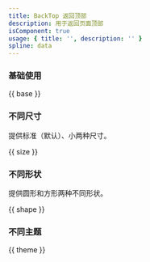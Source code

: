 ```yaml
---
title: BackTop 返回顶部
description: 用于返回页面顶部
isComponent: true
usage: { title: '', description: '' }
spline: data
---
```


### 基础使用

{{ base }}

### 不同尺寸

提供标准（默认）、小两种尺寸。

{{ size }}

### 不同形状

提供圆形和方形两种不同形状。

{{ shape }}

### 不同主题

{{ theme }}
